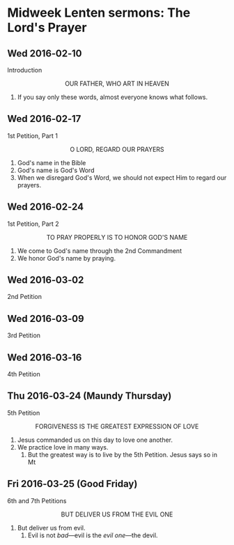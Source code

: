 <head>
<meta charset="utf-8">
<style>
th { text-align: center; font-weight: bold; vertical-align: baseline; border: 3px solid blue; }
td { border: 1px solid black; padding: 10px; }
.h { visibility: hidden; }
</style>
<title>Lord's Prayer</title>
</head>

# Midweek Lenten sermons: The Lord's Prayer

## Wed 2016‑02‑10

Introduction

<center>OUR FATHER, WHO ART IN HEAVEN</center>

1. If you say only these words, almost everyone knows what follows.

## Wed 2016‑02‑17

1st Petition, Part 1

<center>O LORD, REGARD OUR PRAYERS</center>

1. God's name in the Bible
1. God's name is God's Word
1. When we disregard God's Word, we should not expect Him to regard our prayers.

## Wed 2016‑02‑24

1st Petition, Part 2

<center>TO PRAY PROPERLY IS TO HONOR GOD'S NAME</center>

1. We come to God's name through the 2nd Commandment
1. We honor God's name by praying.

## Wed 2016‑03‑02

2nd Petition

## Wed 2016‑03‑09

3rd Petition

## Wed 2016‑03‑16

4th Petition

## Thu 2016‑03‑24 (Maundy Thursday)

5th Petition


<center>FORGIVENESS IS THE GREATEST EXPRESSION OF LOVE</center>

1. Jesus commanded us on this day to love one another.
1. We practice love in many ways.
    1. But the greatest way is to live by the 5th Petition. Jesus says so in Mt 

## Fri 2016‑03‑25 (Good Friday)

6th and 7th Petitions

<center>BUT DELIVER US FROM THE EVIL ONE</center>

1. But deliver us from evil.
    1. Evil is not _bad_—evil is the _evil one_—the devil.
